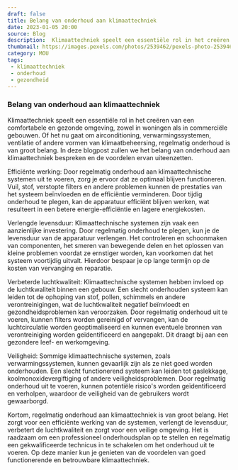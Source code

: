 ```yaml
---
draft: false
title: Belang van onderhoud aan klimaattechniek
date: 2023-01-05 20:00
source: Blog
description:  Klimaattechniek speelt een essentiële rol in het creëren van een comfortabele en gezonde omgeving.
thumbnail: https://images.pexels.com/photos/2539462/pexels-photo-2539462.jpeg?auto=compress&cs=tinysrgb&w=1260&h=750&dpr=1
category: MOU
tags:
 - klimaattechniek
 - onderhoud
 - gezondheid
---
```


### Belang van onderhoud aan klimaattechniek

Klimaattechniek speelt een essentiële rol in het creëren van een comfortabele en gezonde omgeving, zowel in woningen als in commerciële gebouwen. Of het nu gaat om airconditioning, verwarmingssystemen, ventilatie of andere vormen van klimaatbeheersing, regelmatig onderhoud is van groot belang. In deze blogpost zullen we het belang van onderhoud aan klimaattechniek bespreken en de voordelen ervan uiteenzetten.

Efficiënte werking: Door regelmatig onderhoud aan klimaattechnische systemen uit te voeren, zorg je ervoor dat ze optimaal blijven functioneren. Vuil, stof, verstopte filters en andere problemen kunnen de prestaties van het systeem beïnvloeden en de efficiëntie verminderen. Door tijdig onderhoud te plegen, kan de apparatuur efficiënt blijven werken, wat resulteert in een betere energie-efficiëntie en lagere energiekosten.

Verlengde levensduur: Klimaattechnische systemen zijn vaak een aanzienlijke investering. Door regelmatig onderhoud te plegen, kun je de levensduur van de apparatuur verlengen. Het controleren en schoonmaken van componenten, het smeren van bewegende delen en het oplossen van kleine problemen voordat ze ernstiger worden, kan voorkomen dat het systeem voortijdig uitvalt. Hierdoor bespaar je op lange termijn op de kosten van vervanging en reparatie.

Verbeterde luchtkwaliteit: Klimaattechnische systemen hebben invloed op de luchtkwaliteit binnen een gebouw. Een slecht onderhouden systeem kan leiden tot de ophoping van stof, pollen, schimmels en andere verontreinigingen, wat de luchtkwaliteit negatief beïnvloedt en gezondheidsproblemen kan veroorzaken. Door regelmatig onderhoud uit te voeren, kunnen filters worden gereinigd of vervangen, kan de luchtcirculatie worden geoptimaliseerd en kunnen eventuele bronnen van verontreiniging worden geïdentificeerd en aangepakt. Dit draagt bij aan een gezondere leef- en werkomgeving.

Veiligheid: Sommige klimaattechnische systemen, zoals verwarmingssystemen, kunnen gevaarlijk zijn als ze niet goed worden onderhouden. Een slecht functionerend systeem kan leiden tot gaslekkage, koolmonoxidevergiftiging of andere veiligheidsproblemen. Door regelmatig onderhoud uit te voeren, kunnen potentiële risico's worden geïdentificeerd en verholpen, waardoor de veiligheid van de gebruikers wordt gewaarborgd.

Kortom, regelmatig onderhoud aan klimaattechniek is van groot belang. Het zorgt voor een efficiënte werking van de systemen, verlengt de levensduur, verbetert de luchtkwaliteit en zorgt voor een veilige omgeving. Het is raadzaam om een professioneel onderhoudsplan op te stellen en regelmatig een gekwalificeerde technicus in te schakelen om het onderhoud uit te voeren. Op deze manier kun je genieten van de voordelen van goed functionerende en betrouwbare klimaattechniek.